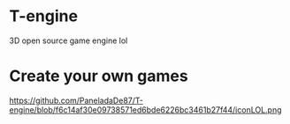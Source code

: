 # T-engine
3D open source game engine lol

# Create your own games
https://github.com/PaneladaDe87/T-engine/blob/f6c14af30e09738571ed6bde6226bc3461b27f44/iconLOL.png
